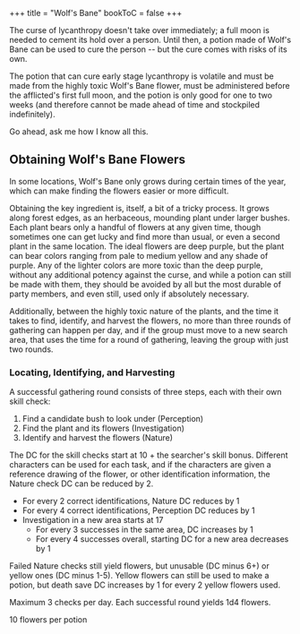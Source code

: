 +++
title = "Wolf's Bane"
bookToC = false
+++

The curse of lycanthropy doesn't take over immediately; a full moon is needed to cement its hold over a person. Until then, a potion made of Wolf's Bane can be used to cure the person -- but the cure comes with risks of its own.

The potion that can cure early stage lycanthropy is volatile and must be made from the highly toxic Wolf's Bane flower, must be administered before the afflicted's first full moon, and the potion is only good for one to two weeks (and therefore cannot be made ahead of time and stockpiled indefinitely).

Go ahead, ask me how I know all this.

## Obtaining Wolf's Bane Flowers

<div class="note">
In some locations, Wolf's Bane only grows during certain times of the year, which can make finding the flowers easier or more difficult.
</div>

Obtaining the key ingredient is, itself, a bit of a tricky process. It grows along forest edges, as an herbaceous, mounding plant under larger bushes. Each plant bears only a handful of flowers at any given time, though sometimes one can get lucky and find more than usual, or even a second plant in the same location. The ideal flowers are deep purple, but the plant can bear colors ranging from pale to medium yellow and any shade of purple. Any of the lighter colors are more toxic than the deep purple, without any additional potency against the curse, and while a potion can still be made with them, they should be avoided by all but the most durable of party members, and even still, used only if absolutely necessary.

Additionally, between the highly toxic nature of the plants, and the time it takes to find, identify, and harvest the flowers, no more than three rounds of gathering can happen per day, and if the group must move to a new search area, that uses the time for a round of gathering, leaving the group with just two rounds.

### Locating, Identifying, and Harvesting

A successful gathering round consists of three steps, each with their own skill check:

1. Find a candidate bush to look under (Perception)
2. Find the plant and its flowers (Investigation)
3. Identify and harvest the flowers (Nature)

The DC for the skill checks start at 10 + the searcher's skill bonus. Different characters can be used for each task, and if the characters are given a reference drawing of the flower, or other identification information, the Nature check DC can be reduced by 2.



- For every 2 correct identifications, Nature DC reduces by 1
- For every 4 correct identifications, Perception DC reduces by 1
- Investigation in a new area starts at 17
  - For every 3 successes in the same area, DC increases by 1
  - For every 4 successes overall, starting DC for a new area decreases by 1

Failed Nature checks still yield flowers, but unusable (DC minus 6+) or yellow ones (DC minus 1-5). Yellow flowers can still be used to make a potion, but death save DC increases by 1 for every 2 yellow flowers used.

Maximum 3 checks per day. Each successful round yields 1d4 flowers.

10 flowers per potion
